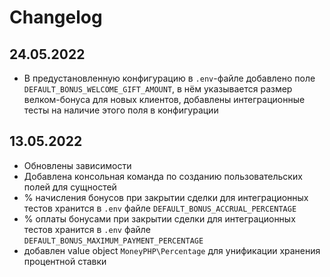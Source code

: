 # Changelog

## 24.05.2022

- В предустановленную конфигурацию в `.env`-файле добавлено поле `DEFAULT_BONUS_WELCOME_GIFT_AMOUNT`, в нём указывается размер велком-бонуса
  для новых клиентов, добавлены интеграционные тесты на наличие этого поля в конфигурации

## 13.05.2022

- Обновлены зависимости
- Добавлена консольная команда по созданию пользовательских полей для сущностей
- % начисления бонусов при закрытии сделки для интеграционных тестов хранится в `.env` файле `DEFAULT_BONUS_ACCRUAL_PERCENTAGE`
- % оплаты бонусами при закрытии сделки для интеграционных тестов хранится в `.env` файле `DEFAULT_BONUS_MAXIMUM_PAYMENT_PERCENTAGE`
- добавлен value object `MoneyPHP\Percentage` для унификации хранения процентной ставки